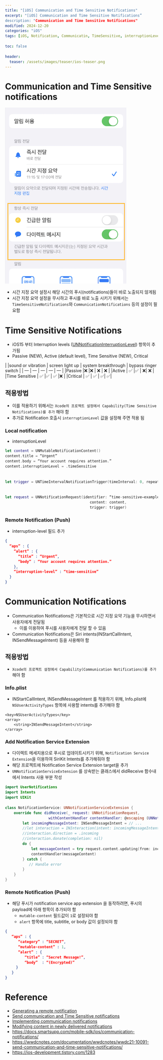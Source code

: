 ```yaml
---
title: "[iOS] Communication and Time Sensitive Notifications"
excerpt: "[iOS] Communication and Time Sensitive Notifications”
description: "Communication and Time Sensitive Notifications"
modified: 2024-12-20
categories: "iOS"
tags: [iOS, Notification, Communicatin, TimeSensitive, interruptionLevel]

toc: false

header:
  teaser: /assets/images/teaser/ios-teaser.png
---
```


# Communication and Time Sensitive notifications
![notification_setting.png](/assets/images/post/notification/notification_setting.png)

- 시간 지정 요약 설정시 해당 시간의 푸시(notifications)들이 바로 노출되지 않게됨
- 시간 지정 요약 설정을 무시하고 푸시를 바로 노출 시키기 위해서는 `TimeSensitiveNotifications`와 `CommunicationNotifications` 등의 설정이 필요함

# Time Sensitive Notifications
- iOS15 부터 Interruption levels ([UNNotificationInterruptionLevel](https://developer.apple.com/documentation/usernotifications/unnotificationinterruptionlevel)) 항목이 추가됨
- Passive (NEW), Active (default level), Time Sensitive (NEW), Critical

| |sound or vibration  | screen light up | system breakthrough | bypass ringer switch |
| — | — | — | — | — |
|Passive |❌  |❌  | ❌ | ❌ |
|Active | ✅ |✅  |  ❌| ❌ |
|Time Sensitive | ✅ |✅  | ✅ |❌  |
|Critical | ✅ | ✅ |  ✅|  ✅|

## 적용방법
- 이를 적용하기 위해서는 `Xcode의 프로젝트 설정에서 Capability(Time Sensitive Notifications)를 추가` 해야 함
- 추가로 Notification 호출시 `interruptionLevel` 값을 설정해 주면 적용 됨

### Local notification
- interruptionLevel
  
```swift 
let content = UNMutableNotificationContent()
content.title = “Urgent”
content.body = “Your account requires attention.”
content.interruptionLevel = .timeSensitive


let trigger = UNTimeIntervalNotificationTrigger(timeInterval: 0, repeats: false)


let request = UNNotificationRequest(identifier: “time-sensitive—example”,
                                       content: content,
                                       trigger: trigger)
```

### Remote Notification (Push)
- interruption-level 필드 추가
 
```json
{
  “aps” : {
    “alert” : {
      “title” : “Urgent”,
      “body” : “Your account requires attention.”
    },
    “interruption-level” : “time-sensitive”
  }
}
```

# Communication Notifications
- Communication Notifications은 기본적으로 시간 지정 요약 기능을 무시하면서 사용자에게 전달됨
    - 이를 이용하여 푸시를 사용자에게 전달 할 수 있음
- Communication Notifications은 Siri intents(INStartCallIntent, INSendMessageIntent) 등을 사용해야 함

## 적용방법
- `Xcode의 프로젝트 설정에서 Capability(Communication Notifications)를 추가` 해야 함

### Info.plist
- INStartCallIntent, INSendMessageIntent 를 적용하기 위해, Info.plist에 `NSUserActivityTypes` 항목에 사용할 intents를 추가해야 함
 
```
<key>NSUserActivityTypes</key>
<array>
    <string>INSendMessageIntent</string>
</array>
``` 

### Add Notification Service Extension
- 다이렉트 메세지용으로 푸시로 업데이트시키기 위해, `Notification Service Extension`을 이용하여 SiriKit Intents를 추가해줘야 함
- 해당 프로젝트에 Notification Service Extension target을 추가
- `UNNotificationServiceExtension` 를 상속받는 클래스에서 didReceive 함수내에서 Intents 사용 부분 작성
 
```swift
import UserNotifications
import Intents
import UIKit

class NotificationService: UNNotificationServiceExtension {    
    override func didReceive(_ request: UNNotificationRequest,
                    withContentHandler contentHandler: @escaping (UNNotificationContent) -> Void) {
        let incomingMessageIntent: INSendMessageIntent = // ...
        //let interaction = INInteraction(intent: incomingMessageIntent, response: nil)
        //interaction.direction = .incoming
        //interaction.donate(completion: nil)
        do {
            let messageContent = try request.content.updating(from: incomingMessageIntent)
            contentHandler(messageContent)
        } catch {
           // Handle error
        }
    }
}
``` 

### Remote Notification (Push)
- 해당 푸시가 notification service app extension 을 동작하려면, 푸시의 payload에 아래 항목이 추가되야 함
    - `mutable-content` 필드값이 `1`로 설정되야 함
    - `alert` 항목에 title, subtitle, or body 값이 설정되야 함

```json
{
   “aps” : {
      “category” : “SECRET”,
      “mutable-content” : 1,
      “alert” : {
         “title” : “Secret Message!”,
         “body”  : “(Encrypted)”
     }
   }
}
```

# Reference
- [Generating a remote notification](https://developer.apple.com/documentation/usernotifications/generating-a-remote-notification)
- [Send communication and Time Sensitive notifications](https://developer.apple.com/videos/play/wwdc2021/10091)
- [Implementing communication notifications](https://developer.apple.com/documentation/usernotifications/implementing-communication-notifications)
- [Modifying content in newly delivered notifications](https://developer.apple.com/documentation/UserNotifications/modifying-content-in-newly-delivered-notifications)
- https://docs.smartsupp.com/mobile-sdk/ios/communication-notifications/
- https://wwdcnotes.com/documentation/wwdcnotes/wwdc21-10091-send-communication-and-time-sensitive-notifications/
- https://ios-development.tistory.com/1283